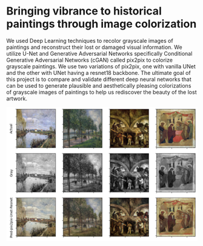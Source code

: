 # Bringing vibrance to historical paintings through image colorization

We used Deep Learning techniques to recolor grayscale images of paintings and reconstruct their lost or damaged visual information. We utilize U-Net and Generative Adversarial Networks specifically Conditional Generative Adversarial Networks (cGAN) called pix2pix to colorize grayscale paintings. We use two variations of pix2pix, one with vanilla UNet and the other with UNet having a resnet18 backbone. The ultimate goal of this project is to compare and validate different deep neural networks that can be used to generate plausible and aesthetically pleasing colorizations of grayscale images of paintings to help us rediscover the beauty of the lost artwork. 

![model_results](Output-Pred-pix2pix-Resnet.png)
